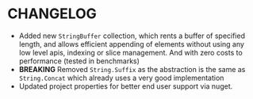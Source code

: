 # CHANGELOG

* Added new `StringBuffer` collection, which rents a buffer of specified length, and allows efficient appending of elements without using any low level apis, indexing or slice management. And with zero costs to performance (tested in benchmarks)
* **BREAKING** Removed `String.Suffix` as the abstraction is the same as `String.Concat` which already uses a very good implementation
* Updated project properties for better end user support via nuget.
